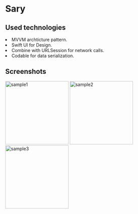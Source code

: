 # Sary

## Used technologies
<li> MVVM archticture pattern. </li>
<li> Swift UI for Design. </li>
<li> Combine with URLSession for network calls. </li>
<li> Codable for data serialization. </li>



## Screenshots
<p float = "left">
<img src="https://raw.githubusercontent.com/amr-sayed/Sary/master/.github:images/File3" width="200" alt="sample1">
<img src="https://raw.githubusercontent.com/amr-sayed/Sary/master/.github:images/File2" width="200" alt="sample2">
<img src="https://raw.githubusercontent.com/amr-sayed/Sary/master/.github:images/File1" width="200" alt="sample3">

</p>
